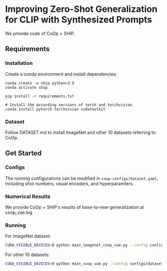 # Improving Zero-Shot Generalization for CLIP with Synthesized Prompts

We provide code of CoOp + SHIP.

## Requirements
### Installation
Create a conda environment and install dependencies:
```
conda create -n ship python=3.9
conda activate ship

pip install -r requirements.txt

# Install the according versions of torch and torchvision
conda install pytorch torchvision cudatoolkit
```

### Dataset
Follow DATASET.md to install ImageNet and other 10 datasets referring to CoOp.

## Get Started
### Configs
The running configurations can be modified in `coop-configs/dataset.yaml`, including shot numbers, visual encoders, and hyperparamters. 

### Numerical Results
We provide CoOp + SHIP's results of base-to-new generalization at coop_vae.log

### Running
For ImageNet dataset:
```bash
CUDA_VISIBLE_DEVICES=0 python main_imagenet_coop_vae.py --config configs/imagenet.yaml
```
For other 10 datasets:
```bash
CUDA_VISIBLE_DEVICES=0 python main_coop_vae.py --config configs/dataset.yaml
```

